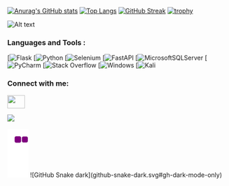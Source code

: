 [![Anurag's GitHub stats](https://github-readme-stats.vercel.app/api?username=13shayan82&count_private=true&show_icons=true&theme=tokyonight )](https://github.com/13shayan82/13shayan82/blob/main/README.md)
[![Top Langs](https://github-readme-stats.vercel.app/api/top-langs/?username=13shayan82&langs_count=10&layout=compact&theme=tokyonight)](https://github.com/13shayan82/13shayan82/blob/main/README.md)
[![GitHub Streak](https://github-readme-streak-stats.herokuapp.com/?user=13shayan82&theme=tokyonight)](https://git.io/streak-stats)
[![trophy](https://github-profile-trophy.vercel.app/?username=13shayan82&theme=darkhub)](https://github.com/13shayan82/13shayan82/blob/main/README.md)




![Alt text](https://spotify-recently-played-readme.vercel.app/api?user=4h86kvn0oq4b2irftxds2c3ob)


<h3 align="left">Languages and Tools :</h3>


[![Flask](https://img.shields.io/badge/flask-%23000.svg?style=for-the-badge&logo=flask&logoColor=white)
[![Python](https://img.shields.io/badge/python-3670A0?style=for-the-badge&logo=python&logoColor=ffdd54)
[![Selenium](https://img.shields.io/badge/-selenium-%43B02A?style=for-the-badge&logo=selenium&logoColor=white)
[![FastAPI](https://img.shields.io/badge/FastAPI-005571?style=for-the-badge&logo=fastapi)
[![MicrosoftSQLServer](https://img.shields.io/badge/Microsoft%20SQL%20Sever-CC2927?style=for-the-badge&logo=microsoft%20sql%20server&logoColor=white)
[![PyCharm](https://img.shields.io/badge/pycharm-143?style=for-the-badge&logo=pycharm&logoColor=black&color=black&labelColor=green)
[![Stack Overflow](https://img.shields.io/badge/-Stackoverflow-FE7A16?style=for-the-badge&logo=stack-overflow&logoColor=white)
[![Windows](https://img.shields.io/badge/Windows-0078D6?style=for-the-badge&logo=windows&logoColor=white)
[![Kali](https://img.shields.io/badge/Kali-268BEE?style=for-the-badge&logo=kalilinux&logoColor=white)

<h3 align="left">Connect with me:</h3>
<p align="left">
<a href="https://discord.gg/BNtptevTVp" target="_blank"><img align="center" src="https://www.svgrepo.com/show/353655/discord-icon.svg" alt="" height="30" width="40" /></a>
</p>

![](https://komarev.com/ghpvc/?username=13shayan82&style=flat&color=blue)




<img src="https://github.com/13shayan82/13shayan82/raw/output/github-contribution-grid-snake.gif" alt="sneke">
![GitHub Snake dark](github-snake-dark.svg#gh-dark-mode-only)
